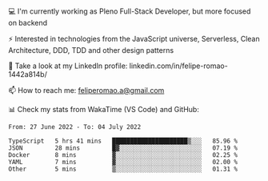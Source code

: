 💻 I'm currently working as Pleno Full-Stack Developer, but more focused on backend

⚡ Interested in technologies from the JavaScript universe, Serverless, Clean Architecture, DDD, TDD and other design patterns

👥 Take a look at my LinkedIn profile: linkedin.com/in/felipe-romao-1442a814b/

📫 How to reach me: feliperomao.a@gmail.com

📊 Check my stats from WakaTime (VS Code) and GitHub:

<!--START_SECTION:waka-->

```text
From: 27 June 2022 - To: 04 July 2022

TypeScript   5 hrs 41 mins   █████████████████████▒░░░   85.96 %
JSON         28 mins         █▓░░░░░░░░░░░░░░░░░░░░░░░   07.19 %
Docker       8 mins          ▓░░░░░░░░░░░░░░░░░░░░░░░░   02.25 %
YAML         7 mins          ▓░░░░░░░░░░░░░░░░░░░░░░░░   02.00 %
Other        5 mins          ▒░░░░░░░░░░░░░░░░░░░░░░░░   01.31 %
```

<!--END_SECTION:waka-->
